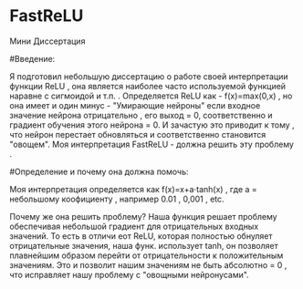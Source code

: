 # FastReLU
Мини Диссертация


#Введение:

Я подготовил небольшую диссертацию о работе своей интерпретации функции ReLU , она является наиболее часто используемой функцией наравне с сигмоидой и т.п. . Определяется ReLU как - f(x)=max(0,x) , но она имеет и один минус - "Умирающие нейроны" если входное значение нейрона отрицательно , его выход = 0, соответственно и градиент обучения этого нейрона = 0. И зачастую это приводит к тому , что нейрон перестает обновляться и соответственно становится "овощем". Моя интерпретация FastReLU - должна решить эту проблему .

#Определение и почему она должна помочь:

Моя интерпретация определяется как f(x)=x+a⋅tanh(x) , где a = небольшому коофициенту , например 0.01 , 0,001 , etc.

Почему же она решить проблему? Наша функция решает проблему обеспечивая небольшой градиент для отрицательных входных значений. То есть в отличи еот ReLU, которая полностью обнуляет отрицательные значения, наша функ. использует tanh, он позволяет плавнейшим образом перейти от отрицательности к положительным значениям. Это и позволит нашим значениям не быть абсолютно = 0 , что исправляет нашу проблему с "овощными нейронусами".


